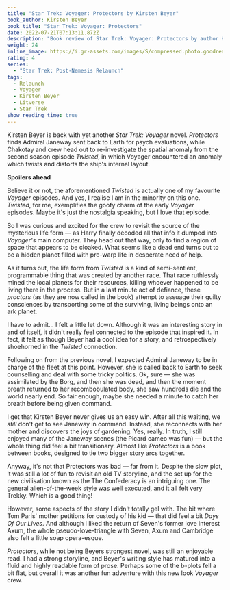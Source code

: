 ```yaml
---
title: "Star Trek: Voyager: Protectors by Kirsten Beyer"
book_author: Kirsten Beyer
book_title: "Star Trek: Voyager: Protectors"
date: 2022-07-21T07:13:11.872Z
description: "Book review of Star Trek: Voyager: Protectors by author Kirsten Beyer"
weight: 24
inline_image: https://i.gr-assets.com/images/S/compressed.photo.goodreads.com/books/1391973887l/18143996.jpg
rating: 4
series:
  - "Star Trek: Post-Nemesis Relaunch"
tags:
  - Relaunch
  - Voyager
  - Kirsten Beyer
  - Litverse
  - Star Trek
show_reading_time: true
---
```

Kirsten Beyer is back with yet another *Star Trek: Voyager* novel. *Protectors* finds Admiral Janeway sent back to Earth for psych evaluations, while Chakotay and crew head out to re-investigate the spatial anomaly from the second season episode *Twisted*, in which Voyager encountered an anomaly which twists and distorts the ship's internal layout.

**Spoilers ahead**

<!--more-->

Believe it or not, the aforementioned *Twisted* is actually one of my favourite *Voyager* episodes. And yes, I realise I am in the minority on this one. *Twisted*, for me, exemplifies the goofy charm of the early *Voyager* episodes. Maybe it's just the nostalgia speaking, but I love that episode.

So I was curious and excited for the crew to revisit the source of the mysterious life form — as Harry finally decoded all that info it dumped into *Voyager's* main computer. They head out that way, only to find a region of space that appears to be cloaked. What seems like a dead end turns out to be a hidden planet filled with pre-warp life in desperate need of help. 

As it turns out, the life form from *Twisted* is a kind of semi-sentient, programmable thing that was created by another race. That race ruthlessly mined the local planets for their resources, killing whoever happened to be living there in the process. But in a last minute act of defiance, these *proctors* (as they are now called in the book) attempt to assuage their guilty consciences by transporting some of the surviving, living beings onto an ark planet. 

I have to admit... I felt a little let down. Although it was an interesting story in and of itself, it didn't really feel connected to the episode that inspired it. In fact, it felt as though Beyer had a cool idea for a story, and retrospectively shoehorned in the *Twisted* connection. 

Following on from the previous novel, I expected Admiral Janeway to be in charge of the fleet at this point. However, she is called back to Earth to seek counselling and deal with some tricky politics. Ok, sure — she was assimilated by the Borg, and then she was dead, and then the moment breath returned to her recombobulated body, she saw hundreds die and the world nearly end. So fair enough, maybe she needed a minute to catch her breath before being given command.

I get that Kirsten Beyer never gives us an easy win. After all this waiting, we *still* don't get to see Janeway in command. Instead, she reconnects with her mother and discovers the joys of gardening. Yes, really. In truth, I still enjoyed many of the Janeway scenes (the Picard cameo was fun) — but the whole thing did feel a bit transitionary. Almost like *Protectors* is a book between books, designed to tie two bigger story arcs together.

Anyway, it's not that Protectors was bad — far from it. Despite the slow plot, it was still a lot of fun to revisit an old TV storyline, and the set up for the new civilisation known as the The Confederacy is an intriguing one. The general alien-of-the-week style was well executed, and it all felt very Trekky. Which is a good thing! 

However, some aspects of the story I didn't totally gel with. The bit where Tom Paris' mother petitions for custody of his kid — that did feel a bit *Days Of Our Lives*. And although I liked the return of Seven's former love interest Axum, the whole pseudo-love-triangle with Seven, Axum and Cambridge also felt a little soap opera-esque.

*Protectors*, while not being Beyers strongest novel, was still an enjoyable read. I had a strong storyline, and Beyer's writing style has matured into a fluid and highly readable form of prose. Perhaps some of the b-plots fell a bit flat, but overall it was another fun adventure with this new look *Voyager* crew.